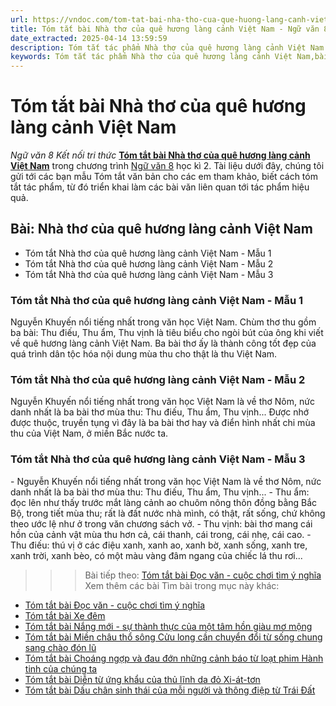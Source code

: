 ```yaml
---
url: https://vndoc.com/tom-tat-bai-nha-tho-cua-que-huong-lang-canh-viet-nam-331308
title: Tóm tắt bài Nhà thơ của quê hương làng cảnh Việt Nam - Ngữ văn 8 Kết nối tri thức - VnDoc.com
date_extracted: 2025-04-14 13:59:59
description: Tóm tắt tác phẩm Nhà thơ của quê hương làng cảnh Việt Nam sách Kết nối tri thức giúp quý thầy cô giáo và các bạn học sinh có thêm tài liệu tham khảo.
keywords: Tóm tắt tác phẩm Nhà thơ của quê hương làng cảnh Việt Nam,bài Nhà thơ của quê hương làng cảnh Việt Nam,tóm tắt Nhà thơ của quê hương làng cảnh Việt Nam,Tóm tắt văn bản Nhà thơ của quê hương làng cảnh Việt Nam,tóm tắt bài Nhà thơ của quê hương làng cảnh Việt Nam,học tốt ngữ văn lớp 8,ngữ văn 8,ngữ văn 8 kết nối tri thức,ngữ văn 8 tập 2
---
```


# Tóm tắt bài Nhà thơ của quê hương làng cảnh Việt Nam
 _Ngữ văn 8 Kết nối tri thức_
[**Tóm tắt bài Nhà thơ của quê hương làng cảnh Việt Nam**](<https://vndoc.com/tom-tat-bai-nha-tho-cua-que-huong-lang-canh-viet-nam-331308>) trong chương trình [Ngữ văn 8](<https://vndoc.com/ngu-van-lop8>) học kì 2. Tài liệu dưới đây, chúng tôi gửi tới các bạn mẫu Tóm tắt văn bản cho các em tham khảo, biết cách tóm tắt tác phẩm, từ đó triển khai làm các bài văn liên quan tới tác phẩm hiệu quả.
## **Bài: Nhà thơ của quê hương làng cảnh Việt Nam**
  * Tóm tắt Nhà thơ của quê hương làng cảnh Việt Nam - Mẫu 1
  * Tóm tắt Nhà thơ của quê hương làng cảnh Việt Nam - Mẫu 2
  * Tóm tắt Nhà thơ của quê hương làng cảnh Việt Nam - Mẫu 3

### **Tóm tắt Nhà thơ của quê hương làng cảnh Việt Nam - Mẫu 1**
Nguyễn Khuyến nổi tiếng nhất trong văn học Việt Nam. Chùm thơ thu gồm ba bài: Thu điếu, Thu ẩm, Thu vịnh là tiêu biểu cho ngòi bút của ông khi viết về quê hương làng cảnh Việt Nam. Ba bài thơ ấy là thành công tốt đẹp của quá trình dân tộc hóa nội dung mùa thu cho thật là thu Việt Nam.
### **Tóm tắt Nhà thơ của quê hương làng cảnh Việt Nam - Mẫu 2**
Nguyễn Khuyến nổi tiếng nhất trong văn học Việt Nam là về thơ Nôm, nức danh nhất là ba bài thơ mùa thu: Thu điếu, Thu ẩm, Thu vịnh... Được nhớ được thuộc, truyền tụng vì đây là ba bài thơ hay và điển hình nhất chi mùa thu của Việt Nam, ở miền Bắc nước ta.
### **Tóm tắt Nhà thơ của quê hương làng cảnh Việt Nam - Mẫu 3**
\- Nguyễn Khuyến nổi tiếng nhất trong văn học Việt Nam là về thơ Nôm, nức danh nhất là ba bài thơ mùa thu: Thu điếu, Thu ẩm, Thu vịnh...
\- Thu ẩm: đọc lên như thấy trước mắt làng cảnh ao chuôm nông thôn đồng bằng Bắc Bộ, trong tiết mùa thu; rất là đất nước nhà mình, có thật, rất sống, chứ không theo ước lệ như ở trong văn chương  sách vở.
\- Thu vịnh: bài thơ mang cái hồn của cảnh vật mùa thu hơn cả, cái thanh, cái trong, cái nhẹ, cái cao.
\- Thu điếu: thú vị ở các điệu xanh, xanh ao, xanh bờ, xanh sống, xanh tre, xanh trời, xanh bèo, có một màu vàng đâm ngang của chiếc lá thu rơi...
>>> Bài tiếp theo: [Tóm tắt bài Đọc văn - cuộc chơi tìm ý nghĩa](<https://vndoc.com/tom-tat-bai-doc-van-cuoc-choi-tim-y-nghia-331310>)
Xem thêm các bài Tìm bài trong mục này khác:
  * [Tóm tắt bài Đọc văn - cuộc chơi tìm ý nghĩa](</tom-tat-bai-doc-van-cuoc-choi-tim-y-nghia-331310>)
  * [Tóm tắt bài Xe đêm](</tom-tat-bai-xe-dem-331329>)
  * [Tóm tắt bài Nắng mới - sự thành thực của một tâm hồn giàu mơ mộng](</tom-tat-bai-nang-moi-su-thanh-thuc-cua-mot-tam-hon-giau-mo-mong-331331>)
  * [Tóm tắt bài Miền châu thổ sông Cửu long cần chuyển đổi từ sống chung sang chào đón lũ](</tom-tat-bai-mien-chau-tho-song-cuu-long-can-chuyen-doi-tu-song-chung-sang-chao-don-lu-331335>)
  * [Tóm tắt bài Choáng ngợp và đau đớn những cảnh báo từ loạt phim Hành tinh của chúng ta](</tom-tat-bai-choang-ngop-va-dau-don-nhung-canh-bao-tu-loat-phim-hanh-tinh-cua-chung-ta-331336>)
  * [Tóm tắt bài Diễn từ ứng khẩu của thủ lĩnh da đỏ Xi-át-tơn](</tom-tat-bai-dien-tu-ung-khau-cua-thu-linh-da-do-xi-at-ton-331339>)
  * [Tóm tắt bài Dấu chân sinh thái của mỗi người và thông điệp từ Trái Đất](</tom-tat-bai-dau-chan-sinh-thai-cua-moi-nguoi-va-thong-diep-tu-trai-dat-331353>)


